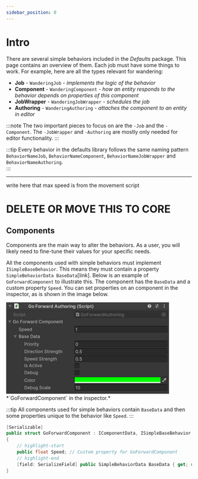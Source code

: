 ```yaml
---
sidebar_position: 0
---
```


# Intro

There are several simple behaviors included in the *Defaults* package. This page contains an overview of them. Each job must have some things to work. For example, here are all the types relevant for wandering:

- **Job** - `WanderingJob` - *implements the logic of the behavior*
- **Component** - `WanderingComponent` - *how an entity responds to the behavior depends on properties of this component*
- **JobWrapper** - `WanderingJobWrapper` - *schedules the job*
- **Authoring** - `WanderingAuthoring` - *attaches the component to an entity in editor*

:::note
The two important pieces to focus on are the `-Job` and the `-Component`. The `-JobWrapper` and `-Authoring` are mostly only needed for editor functionality.
:::

:::tip
Every behavior in the defaults library follows the same naming pattern `BehaviorNameJob`, `BehaviorNameComponent`, `BehaviorNameJobWrapper` and `BehaviorNameAuthoring`.  
:::

------------------

write here that max speed is from the movement script

# DELETE OR MOVE THIS TO CORE

## Components

Components are the main way to alter the behaviors. As a user, you will likely need to fine-tune their values for your specific needs. 

All the components used with simple behaviors must implement `ISimpleBaseBehavior`. This means they must contain a property `SimpleBehaviorData BaseData`[link]. Below is an example of `GoForwardComponent` to illustrate this. The component has the `BaseData` and a custom property `Speed`. You can set properties on an component in the inspector, as is shown in the image below.

<img src="/img/Defaults/GoForwardComponent.png" alt="Description of the image"/>
*`GoForwardComponent` in the inspector.*

:::tip
All components used for simple behaviors contain `BaseData` and then some properties unique to the behavior like `Speed`.
:::

```csharp
[Serializable]
public struct GoForwardComponent : IComponentData, ISimpleBaseBehavior
{
    // highlight-start
    public float Speed; // Custom property for GoForwardComponent
    // highlight-end
    [field: SerializeField] public SimpleBehaviorData BaseData { get; set; }
}
```